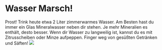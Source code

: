 # Wasser Marsch!

Prost! Trink heute etwa 2 Liter zimmerwarmes Wasser. Am Besten hast du immer ein Glas Mineralwasser neben dir stehen. Je mehr Mineralien es enthält, desto besser. Wenn dir Wasser zu langweilig ist, kannst du es mit Zitrusscheiben oder Minze aufpeppen. Finger weg von gesüßten Getränken und Säften!
![][image-1]

[image-1]:	jonas-01.png